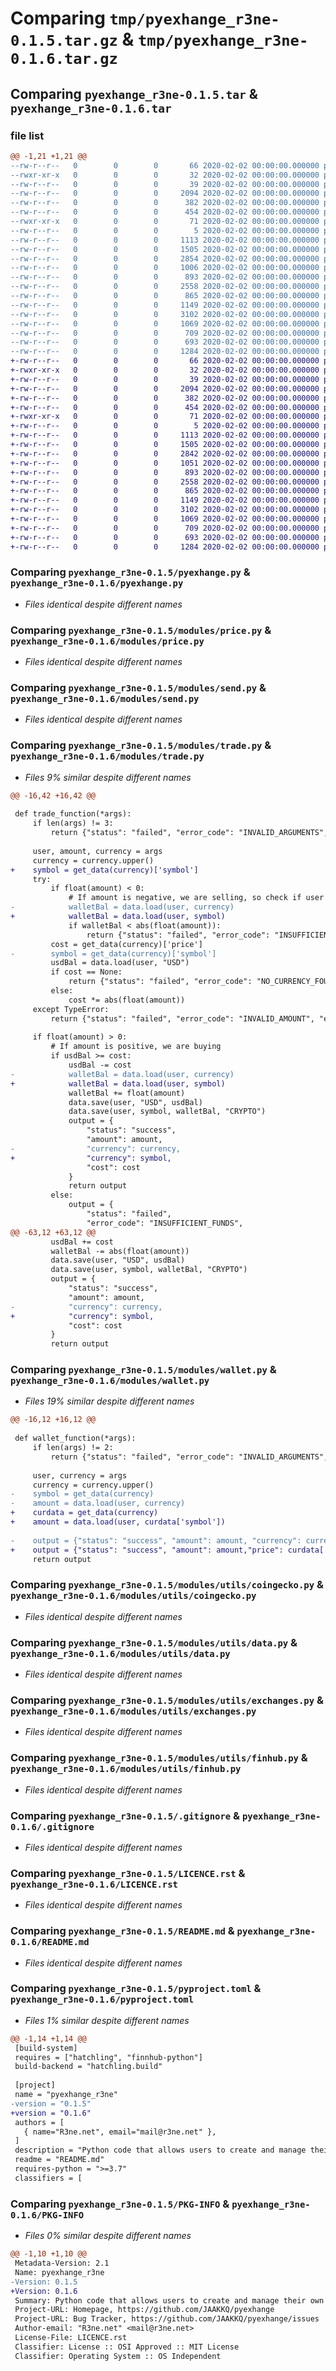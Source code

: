 # Comparing `tmp/pyexhange_r3ne-0.1.5.tar.gz` & `tmp/pyexhange_r3ne-0.1.6.tar.gz`

## Comparing `pyexhange_r3ne-0.1.5.tar` & `pyexhange_r3ne-0.1.6.tar`

### file list

```diff
@@ -1,21 +1,21 @@
--rw-r--r--   0        0        0       66 2020-02-02 00:00:00.000000 pyexhange_r3ne-0.1.5/.gitattributes
--rwxr-xr-x   0        0        0       32 2020-02-02 00:00:00.000000 pyexhange_r3ne-0.1.5/Run.bat
--rw-r--r--   0        0        0       39 2020-02-02 00:00:00.000000 pyexhange_r3ne-0.1.5/config.json.example
--rw-r--r--   0        0        0     2094 2020-02-02 00:00:00.000000 pyexhange_r3ne-0.1.5/pyexhange.py
--rw-r--r--   0        0        0      382 2020-02-02 00:00:00.000000 pyexhange_r3ne-0.1.5/requirements.txt
--rw-r--r--   0        0        0      454 2020-02-02 00:00:00.000000 pyexhange_r3ne-0.1.5/test.py
--rwxr-xr-x   0        0        0       71 2020-02-02 00:00:00.000000 pyexhange_r3ne-0.1.5/upload.bat
--rw-r--r--   0        0        0        5 2020-02-02 00:00:00.000000 pyexhange_r3ne-0.1.5/data/placeholder
--rw-r--r--   0        0        0     1113 2020-02-02 00:00:00.000000 pyexhange_r3ne-0.1.5/modules/price.py
--rw-r--r--   0        0        0     1505 2020-02-02 00:00:00.000000 pyexhange_r3ne-0.1.5/modules/send.py
--rw-r--r--   0        0        0     2854 2020-02-02 00:00:00.000000 pyexhange_r3ne-0.1.5/modules/trade.py
--rw-r--r--   0        0        0     1006 2020-02-02 00:00:00.000000 pyexhange_r3ne-0.1.5/modules/wallet.py
--rw-r--r--   0        0        0      893 2020-02-02 00:00:00.000000 pyexhange_r3ne-0.1.5/modules/utils/coingecko.py
--rw-r--r--   0        0        0     2558 2020-02-02 00:00:00.000000 pyexhange_r3ne-0.1.5/modules/utils/data.py
--rw-r--r--   0        0        0      865 2020-02-02 00:00:00.000000 pyexhange_r3ne-0.1.5/modules/utils/exchanges.py
--rw-r--r--   0        0        0     1149 2020-02-02 00:00:00.000000 pyexhange_r3ne-0.1.5/modules/utils/finhub.py
--rw-r--r--   0        0        0     3102 2020-02-02 00:00:00.000000 pyexhange_r3ne-0.1.5/.gitignore
--rw-r--r--   0        0        0     1069 2020-02-02 00:00:00.000000 pyexhange_r3ne-0.1.5/LICENCE.rst
--rw-r--r--   0        0        0      709 2020-02-02 00:00:00.000000 pyexhange_r3ne-0.1.5/README.md
--rw-r--r--   0        0        0      693 2020-02-02 00:00:00.000000 pyexhange_r3ne-0.1.5/pyproject.toml
--rw-r--r--   0        0        0     1284 2020-02-02 00:00:00.000000 pyexhange_r3ne-0.1.5/PKG-INFO
+-rw-r--r--   0        0        0       66 2020-02-02 00:00:00.000000 pyexhange_r3ne-0.1.6/.gitattributes
+-rwxr-xr-x   0        0        0       32 2020-02-02 00:00:00.000000 pyexhange_r3ne-0.1.6/Run.bat
+-rw-r--r--   0        0        0       39 2020-02-02 00:00:00.000000 pyexhange_r3ne-0.1.6/config.json.example
+-rw-r--r--   0        0        0     2094 2020-02-02 00:00:00.000000 pyexhange_r3ne-0.1.6/pyexhange.py
+-rw-r--r--   0        0        0      382 2020-02-02 00:00:00.000000 pyexhange_r3ne-0.1.6/requirements.txt
+-rw-r--r--   0        0        0      454 2020-02-02 00:00:00.000000 pyexhange_r3ne-0.1.6/test.py
+-rwxr-xr-x   0        0        0       71 2020-02-02 00:00:00.000000 pyexhange_r3ne-0.1.6/upload.bat
+-rw-r--r--   0        0        0        5 2020-02-02 00:00:00.000000 pyexhange_r3ne-0.1.6/data/placeholder
+-rw-r--r--   0        0        0     1113 2020-02-02 00:00:00.000000 pyexhange_r3ne-0.1.6/modules/price.py
+-rw-r--r--   0        0        0     1505 2020-02-02 00:00:00.000000 pyexhange_r3ne-0.1.6/modules/send.py
+-rw-r--r--   0        0        0     2842 2020-02-02 00:00:00.000000 pyexhange_r3ne-0.1.6/modules/trade.py
+-rw-r--r--   0        0        0     1051 2020-02-02 00:00:00.000000 pyexhange_r3ne-0.1.6/modules/wallet.py
+-rw-r--r--   0        0        0      893 2020-02-02 00:00:00.000000 pyexhange_r3ne-0.1.6/modules/utils/coingecko.py
+-rw-r--r--   0        0        0     2558 2020-02-02 00:00:00.000000 pyexhange_r3ne-0.1.6/modules/utils/data.py
+-rw-r--r--   0        0        0      865 2020-02-02 00:00:00.000000 pyexhange_r3ne-0.1.6/modules/utils/exchanges.py
+-rw-r--r--   0        0        0     1149 2020-02-02 00:00:00.000000 pyexhange_r3ne-0.1.6/modules/utils/finhub.py
+-rw-r--r--   0        0        0     3102 2020-02-02 00:00:00.000000 pyexhange_r3ne-0.1.6/.gitignore
+-rw-r--r--   0        0        0     1069 2020-02-02 00:00:00.000000 pyexhange_r3ne-0.1.6/LICENCE.rst
+-rw-r--r--   0        0        0      709 2020-02-02 00:00:00.000000 pyexhange_r3ne-0.1.6/README.md
+-rw-r--r--   0        0        0      693 2020-02-02 00:00:00.000000 pyexhange_r3ne-0.1.6/pyproject.toml
+-rw-r--r--   0        0        0     1284 2020-02-02 00:00:00.000000 pyexhange_r3ne-0.1.6/PKG-INFO
```

### Comparing `pyexhange_r3ne-0.1.5/pyexhange.py` & `pyexhange_r3ne-0.1.6/pyexhange.py`

 * *Files identical despite different names*

### Comparing `pyexhange_r3ne-0.1.5/modules/price.py` & `pyexhange_r3ne-0.1.6/modules/price.py`

 * *Files identical despite different names*

### Comparing `pyexhange_r3ne-0.1.5/modules/send.py` & `pyexhange_r3ne-0.1.6/modules/send.py`

 * *Files identical despite different names*

### Comparing `pyexhange_r3ne-0.1.5/modules/trade.py` & `pyexhange_r3ne-0.1.6/modules/trade.py`

 * *Files 9% similar despite different names*

```diff
@@ -16,42 +16,42 @@
 
 def trade_function(*args):
     if len(args) != 3:
         return {"status": "failed", "error_code": "INVALID_ARGUMENTS", "error": "Invalid arguments. Usage: trade [user] [amount] [currency]"}
     
     user, amount, currency = args
     currency = currency.upper()
+    symbol = get_data(currency)['symbol']
     try:
         if float(amount) < 0:
             # If amount is negative, we are selling, so check if user has enough of the currency
-            walletBal = data.load(user, currency)
+            walletBal = data.load(user, symbol)
             if walletBal < abs(float(amount)):
                 return {"status": "failed", "error_code": "INSUFFICIENT_FUNDS", "error": f"Insufficient {currency} funds"}
         cost = get_data(currency)['price']
-        symbol = get_data(currency)['symbol']
         usdBal = data.load(user, "USD")
         if cost == None:
             return {"status": "failed", "error_code": "NO_CURRENCY_FOUND", "error": f"{currency} could not be found from the database."}
         else:
             cost *= abs(float(amount))
     except TypeError:
         return {"status": "failed", "error_code": "INVALID_AMOUNT", "error": "Invalid input for amount"}
 
     if float(amount) > 0:
         # If amount is positive, we are buying
         if usdBal >= cost:
             usdBal -= cost
-            walletBal = data.load(user, currency)
+            walletBal = data.load(user, symbol)
             walletBal += float(amount)
             data.save(user, "USD", usdBal)
             data.save(user, symbol, walletBal, "CRYPTO")
             output = {
                 "status": "success",
                 "amount": amount,
-                "currency": currency,
+                "currency": symbol,
                 "cost": cost
             }
             return output
         else:
             output = {
                 "status": "failed",
                 "error_code": "INSUFFICIENT_FUNDS",
@@ -63,12 +63,12 @@
         usdBal += cost
         walletBal -= abs(float(amount))
         data.save(user, "USD", usdBal)
         data.save(user, symbol, walletBal, "CRYPTO")
         output = {
             "status": "success",
             "amount": amount,
-            "currency": currency,
+            "currency": symbol,
             "cost": cost
         }
         return output
```

### Comparing `pyexhange_r3ne-0.1.5/modules/wallet.py` & `pyexhange_r3ne-0.1.6/modules/wallet.py`

 * *Files 19% similar despite different names*

```diff
@@ -16,12 +16,12 @@
 
 def wallet_function(*args):
     if len(args) != 2:
         return {"status": "failed", "error_code": "INVALID_ARGUMENTS", "error": "Invalid arguments. Usage: wallet [user] [currency]"}
 
     user, currency = args
     currency = currency.upper()
-    symbol = get_data(currency)
-    amount = data.load(user, currency)
+    curdata = get_data(currency)
+    amount = data.load(user, curdata['symbol'])
 
-    output = {"status": "success", "amount": amount, "currency": currency}
+    output = {"status": "success", "amount": amount,"price": curdata['price'] * amount, "currency": currency}
     return output
```

### Comparing `pyexhange_r3ne-0.1.5/modules/utils/coingecko.py` & `pyexhange_r3ne-0.1.6/modules/utils/coingecko.py`

 * *Files identical despite different names*

### Comparing `pyexhange_r3ne-0.1.5/modules/utils/data.py` & `pyexhange_r3ne-0.1.6/modules/utils/data.py`

 * *Files identical despite different names*

### Comparing `pyexhange_r3ne-0.1.5/modules/utils/exchanges.py` & `pyexhange_r3ne-0.1.6/modules/utils/exchanges.py`

 * *Files identical despite different names*

### Comparing `pyexhange_r3ne-0.1.5/modules/utils/finhub.py` & `pyexhange_r3ne-0.1.6/modules/utils/finhub.py`

 * *Files identical despite different names*

### Comparing `pyexhange_r3ne-0.1.5/.gitignore` & `pyexhange_r3ne-0.1.6/.gitignore`

 * *Files identical despite different names*

### Comparing `pyexhange_r3ne-0.1.5/LICENCE.rst` & `pyexhange_r3ne-0.1.6/LICENCE.rst`

 * *Files identical despite different names*

### Comparing `pyexhange_r3ne-0.1.5/README.md` & `pyexhange_r3ne-0.1.6/README.md`

 * *Files identical despite different names*

### Comparing `pyexhange_r3ne-0.1.5/pyproject.toml` & `pyexhange_r3ne-0.1.6/pyproject.toml`

 * *Files 1% similar despite different names*

```diff
@@ -1,14 +1,14 @@
 [build-system]
 requires = ["hatchling", "finnhub-python"]
 build-backend = "hatchling.build"
 
 [project]
 name = "pyexhange_r3ne"
-version = "0.1.5"
+version = "0.1.6"
 authors = [
   { name="R3ne.net", email="mail@r3ne.net" },
 ]
 description = "Python code that allows users to create and manage their own virtual wallets to get the trading experiense with out real money."
 readme = "README.md"
 requires-python = ">=3.7"
 classifiers = [
```

### Comparing `pyexhange_r3ne-0.1.5/PKG-INFO` & `pyexhange_r3ne-0.1.6/PKG-INFO`

 * *Files 0% similar despite different names*

```diff
@@ -1,10 +1,10 @@
 Metadata-Version: 2.1
 Name: pyexhange_r3ne
-Version: 0.1.5
+Version: 0.1.6
 Summary: Python code that allows users to create and manage their own virtual wallets to get the trading experiense with out real money.
 Project-URL: Homepage, https://github.com/JAAKKQ/pyexhange
 Project-URL: Bug Tracker, https://github.com/JAAKKQ/pyexhange/issues
 Author-email: "R3ne.net" <mail@r3ne.net>
 License-File: LICENCE.rst
 Classifier: License :: OSI Approved :: MIT License
 Classifier: Operating System :: OS Independent
```

